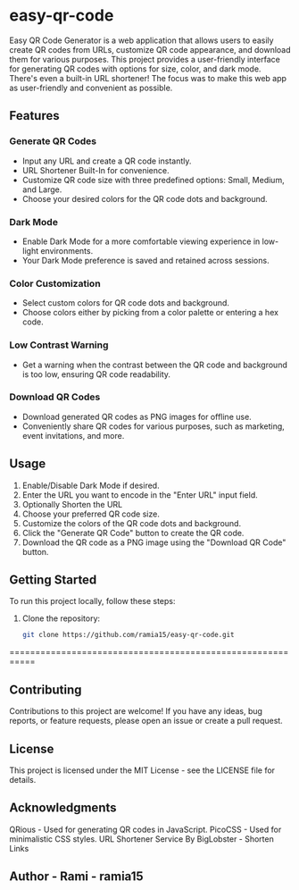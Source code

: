 # easy-qr-code

Easy QR Code Generator is a web application that allows users to easily create QR codes from URLs, customize QR code appearance, and download them for various purposes. 
This project provides a user-friendly interface for generating QR codes with options for size, color, and dark mode. There's even a built-in URL shortener! The focus was to make this web app as user-friendly 
and convenient as possible.

## Features

### Generate QR Codes

- Input any URL and create a QR code instantly.
- URL Shortener Built-In for convenience. 
- Customize QR code size with three predefined options: Small, Medium, and Large.
- Choose your desired colors for the QR code dots and background.

### Dark Mode

- Enable Dark Mode for a more comfortable viewing experience in low-light environments.
- Your Dark Mode preference is saved and retained across sessions.

### Color Customization

- Select custom colors for QR code dots and background.
- Choose colors either by picking from a color palette or entering a hex code.

### Low Contrast Warning

- Get a warning when the contrast between the QR code and background is too low, ensuring QR code readability.

### Download QR Codes

- Download generated QR codes as PNG images for offline use.
- Conveniently share QR codes for various purposes, such as marketing, event invitations, and more.

## Usage

1. Enable/Disable Dark Mode if desired.
2. Enter the URL you want to encode in the "Enter URL" input field.
3. Optionally Shorten the URL
4. Choose your preferred QR code size.
5. Customize the colors of the QR code dots and background.
7. Click the "Generate QR Code" button to create the QR code.
8. Download the QR code as a PNG image using the "Download QR Code" button.

## Getting Started

To run this project locally, follow these steps:

1. Clone the repository:

   ```sh
   git clone https://github.com/ramia15/easy-qr-code.git

===========================================================

## Contributing
Contributions to this project are welcome! If you have any ideas, bug reports, or feature requests, please open an issue or create a pull request.

## License
This project is licensed under the MIT License - see the LICENSE file for details.

## Acknowledgments
QRious - Used for generating QR codes in JavaScript.
PicoCSS - Used for minimalistic CSS styles.
URL Shortener Service By BigLobster - Shorten Links

## Author - Rami - ramia15
